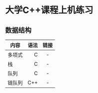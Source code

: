 # 大学C++课程上机练习
## 数据结构
| 内容        | 语法   |  链接  |
| --------   | -----:  | :----:  |
| 多项式      | C |   -     |
| 栈        | C |   -   |
| 队列        | C |  -  |
| 链队列        | C++|  -  |

